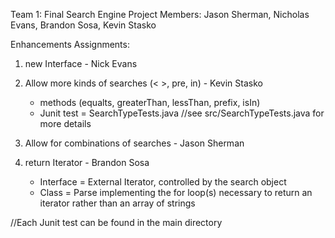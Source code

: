 Team 1: Final Search Engine Project
Members: Jason Sherman, Nicholas Evans, Brandon Sosa, Kevin Stasko

Enhancements Assignments: 

1. new Interface - Nick Evans

2. Allow more kinds of searches (< >, pre, in) - Kevin Stasko
    - methods (equalts, greaterThan, lessThan, prefix, isIn)
    - Junit test = SearchTypeTests.java //see src/SearchTypeTests.java for more details

3. Allow for combinations of searches - Jason Sherman

5. return Iterator - Brandon Sosa
    - Interface = External Iterator, controlled by the search object
    - Class = Parse implementing the for loop(s) necessary to return an iterator rather than an array of strings


//Each Junit test can be found in the main directory



